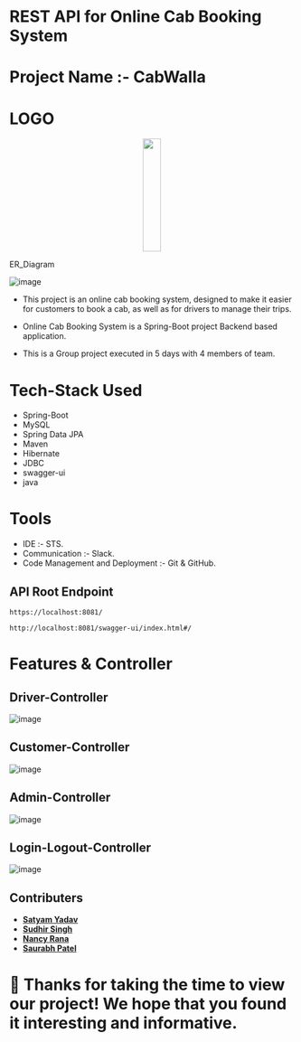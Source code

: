 # REST API for Online Cab Booking System

# Project Name :- CabWalla

 # LOGO


<div id="header" align="center">
  <img src="https://user-images.githubusercontent.com/103804433/220417729-47e84cac-61a4-4912-a86e-ecc0ad7af7f6.png" width="25%" height = "200px"/>
</div>

ER_Diagram

![image](https://user-images.githubusercontent.com/103804433/221504892-9dc9058e-662d-4b49-8fe3-1d442cc064dd.png)


 * This project is an online cab booking system, designed to make it easier for customers to book a cab, as well as for drivers to manage their trips.

 * Online Cab Booking System is a Spring-Boot project Backend based application.

 * This is a Group project executed in 5 days with 4 members of team.



# Tech-Stack Used
  * Spring-Boot
  * MySQL 
  * Spring Data JPA 
  * Maven 
  * Hibernate 
  * JDBC 
  * swagger-ui 
  * java

  # Tools

 * IDE :- STS.
 * Communication :- Slack.
 * Code Management and Deployment :- Git & GitHub.


  ## API Root Endpoint

`https://localhost:8081/`

`http://localhost:8081/swagger-ui/index.html#/`



# Features & Controller
## Driver-Controller
![image](https://user-images.githubusercontent.com/103804433/221413489-1fd2861c-a5cb-4637-9a33-f4a390395e95.png)

## Customer-Controller

![image](https://user-images.githubusercontent.com/103804433/221413514-514deac0-959d-48f7-8153-7394b3bbe4dc.png)


## Admin-Controller
![image](https://user-images.githubusercontent.com/103804433/221413530-a8e99dc6-0e96-454b-931f-ee09b9ee4f89.png)

## Login-Logout-Controller
![image](https://user-images.githubusercontent.com/103804433/221413540-46a40d1f-428e-46f8-abac-483dc1f3790a.png)



## Contributers
- **[Satyam Yadav](https://github.com/iamsatyamyadav)**
- **[Sudhir Singh](https://github.com/sudhir2408)**
- **[Nancy Rana](https://github.com/Nancy8570)**
- **[Saurabh Patel](https://github.com/Saurabhpatel0894)**


# 🤝 Thanks for taking the time to view our project! We hope that you found it interesting and informative.

